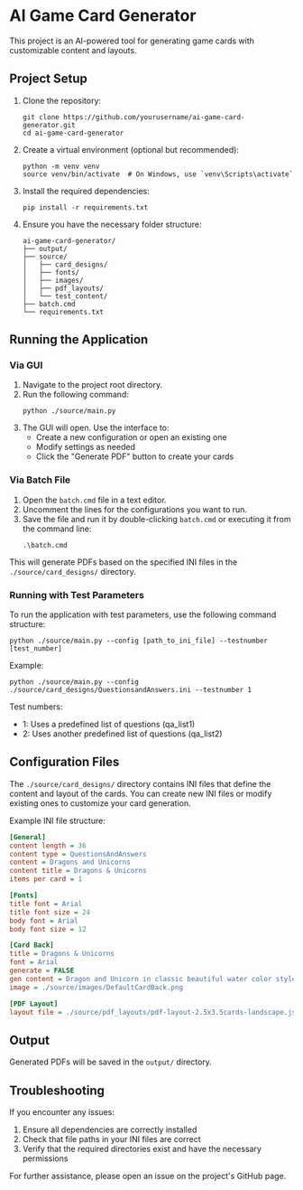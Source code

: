 # AI Game Card Generator

This project is an AI-powered tool for generating game cards with customizable content and layouts.

## Project Setup

1. Clone the repository:
   ```
   git clone https://github.com/yourusername/ai-game-card-generator.git
   cd ai-game-card-generator
   ```

2. Create a virtual environment (optional but recommended):
   ```
   python -m venv venv
   source venv/bin/activate  # On Windows, use `venv\Scripts\activate`
   ```

3. Install the required dependencies:
   ```
   pip install -r requirements.txt
   ```

4. Ensure you have the necessary folder structure:
   ```
   ai-game-card-generator/
   ├── output/
   ├── source/
   │   ├── card_designs/
   │   ├── fonts/
   │   ├── images/
   │   ├── pdf_layouts/
   │   └── test_content/
   ├── batch.cmd
   └── requirements.txt
   ```

## Running the Application

### Via GUI

1. Navigate to the project root directory.
2. Run the following command:
   ```
   python ./source/main.py
   ```
3. The GUI will open. Use the interface to:
   - Create a new configuration or open an existing one
   - Modify settings as needed
   - Click the "Generate PDF" button to create your cards

### Via Batch File

1. Open the `batch.cmd` file in a text editor.
2. Uncomment the lines for the configurations you want to run.
3. Save the file and run it by double-clicking `batch.cmd` or executing it from the command line:
   ```
   .\batch.cmd
   ```

This will generate PDFs based on the specified INI files in the `./source/card_designs/` directory.

### Running with Test Parameters

To run the application with test parameters, use the following command structure:

```
python ./source/main.py --config [path_to_ini_file] --testnumber [test_number]
```

Example:
```
python ./source/main.py --config ./source/card_designs/QuestionsandAnswers.ini --testnumber 1
```

Test numbers:
- 1: Uses a predefined list of questions (qa_list1)
- 2: Uses another predefined list of questions (qa_list2)

## Configuration Files

The `./source/card_designs/` directory contains INI files that define the content and layout of the cards. You can create new INI files or modify existing ones to customize your card generation.

Example INI file structure:
```ini
[General]
content length = 36
content type = QuestionsAndAnswers
content = Dragons and Unicorns
content title = Dragons & Unicorns
items per card = 1

[Fonts]
title font = Arial
title font size = 24
body font = Arial
body font size = 12

[Card Back]
title = Dragons & Unicorns
font = Arial
generate = FALSE
gen content = Dragon and Unicorn in classic beautiful water color style
image = ./source/images/DefaultCardBack.png

[PDF Layout]
layout file = ./source/pdf_layouts/pdf-layout-2.5x3.5cards-landscape.json
```

## Output

Generated PDFs will be saved in the `output/` directory.

## Troubleshooting

If you encounter any issues:
1. Ensure all dependencies are correctly installed
2. Check that file paths in your INI files are correct
3. Verify that the required directories exist and have the necessary permissions

For further assistance, please open an issue on the project's GitHub page.
